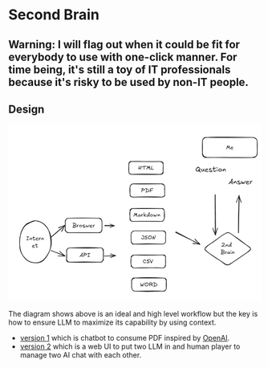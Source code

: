 # Second Brain

## Warning: I will flag out when it could be fit for everybody to use with one-click manner. For time being, it's still a toy of IT professionals because it's risky to be used by non-IT people.

## Design
![Alt Text](design/concept.png)

The diagram shows above is an ideal and high level workflow but the key is how to ensure LLM to maximize its capability by using context.

- [version 1](version1/) which is  chatbot to consume PDF inspired by [OpenAI](https://blog.gopenai.com/building-a-rag-chatbot-using-langchain-and-streamlit-engage-with-your-pdfs-9163cec219e1).
- [version 2](version2/) which is a web UI to put two LLM in and human player to manage two AI chat with each other.